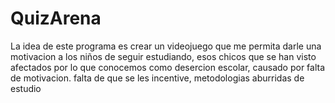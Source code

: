 # QuizArena

La idea de este programa es crear un videojuego que me permita darle una motivacion a los niños de seguir estudiando, esos chicos que se han visto afectados por lo que conocemos como desercion escolar, causado por falta de motivacion. falta de que se les incentive, metodologias aburridas de estudio